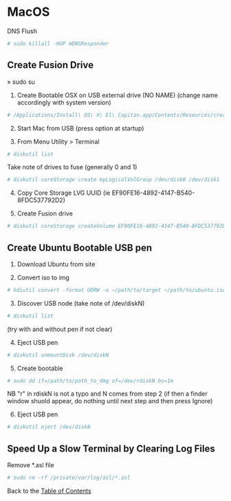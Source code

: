 # MacOS

DNS Flush
```bash
# sudo killall -HUP mDNSResponder
```

## Create Fusion Drive

» sudo su


1. Create Bootable OSX on USB external drive (NO NAME)
(change name accordingly with system version)
```bash
# /Applications/Install\ OS\ X\ El\ Capitan.app/Contents/Resources/createinstallmedia --volume /Volumes/NO\ NAME/ --applicationpath /Applications/Install\ OS\ X\ El\ Capitanapp
```

2. Start Mac from USB (press option at startup)

3. From Menu Utility > Terminal
```bash
# diskutil list
```
Take note of drives to fuse (generally 0 and 1)
```bash
# diskutil coreStorage create myLogicalVolGroup /dev/disk0 /dev/disk1
```
4. Copy Core Storage LVG UUID (ie EF90FE16-4892-4147-B540-8FDC537792D2)

5. Create Fusion drive
```bash
# diskutil coreStorage createVolume EF90FE16-4892-4147-B540-8FDC537792D2 jhfs+ "Macintosh HD" 100%
```

## Create Ubuntu Bootable USB pen

1. Download Ubuntu from site

2. Convert iso to img
```bash
# hdiutil convert -format UDRW -o ~/path/to/target ~/path/to/ubuntu.iso
```

3. Discover USB node (take note of /dev/diskN)
```bash
# diskutil list
```
(try with and without pen if not clear)


4. Eject USB pen
```bash
# diskutil unmountDisk /dev/diskN
```

5. Create bootable
```bash
# sudo dd if=/path/to/path_to_dmg of=/dev/rdiskN bs=1m
```
NB "r" in rdiskN is not a typo and N comes from step 2
(if then a finder window shuold appear, do nothing until next step and then press Ignore)

6. Eject USB pen
```bash
# diskutil eject /dev/diskN
```

## Speed Up a Slow Terminal by Clearing Log Files

Remove *.asl file
```bash
# sudo rm -rf /private/var/log/asl/*.asl
```







Back to the [Table of Contents](https://github.com/karuso/gospel#table-of-contents)